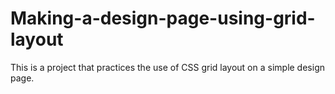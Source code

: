 # Making-a-design-page-using-grid-layout
This is a project that practices the use of CSS grid layout on a simple design page.
